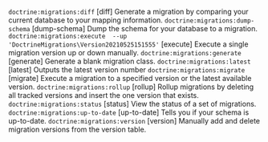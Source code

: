 


`doctrine:migrations:diff`                [diff] Generate a migration by comparing your current database to your mapping information.
 `doctrine:migrations:dump-schema`         [dump-schema] Dump the schema for your database to a migration.
 `doctrine:migrations:execute  --up 'DoctrineMigrations\Version20210525151555'`             [execute] Execute a single migration version up or down manually.
 `doctrine:migrations:generate`            [generate] Generate a blank migration class.
 `doctrine:migrations:latest`              [latest] Outputs the latest version number
 `doctrine:migrations:migrate`             [migrate] Execute a migration to a specified version or the latest available version.
 `doctrine:migrations:rollup`              [rollup] Rollup migrations by deleting all tracked versions and insert the one version that exists.
 `doctrine:migrations:status`              [status] View the status of a set of migrations.
 `doctrine:migrations:up-to-date`          [up-to-date] Tells you if your schema is up-to-date.
 `doctrine:migrations:version`             [version] Manually add and delete migration versions from the version table.
